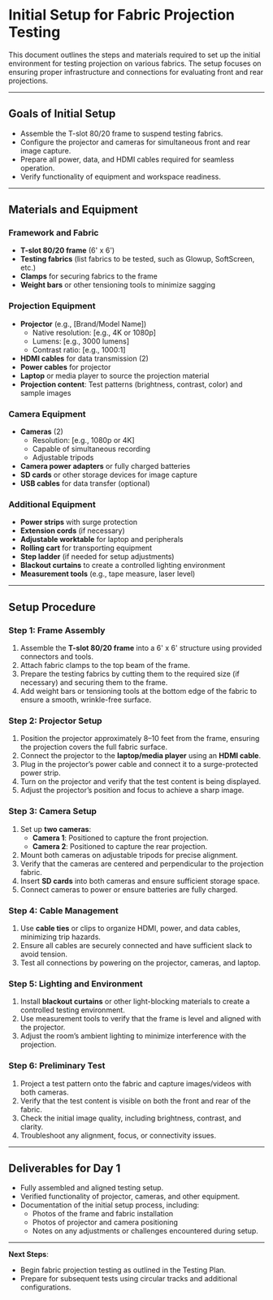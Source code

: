 # Initial Setup for Fabric Projection Testing

This document outlines the steps and materials required to set up the initial environment for testing projection on various fabrics. The setup focuses on ensuring proper infrastructure and connections for evaluating front and rear projections.

---

## Goals of Initial Setup
- Assemble the T-slot 80/20 frame to suspend testing fabrics.
- Configure the projector and cameras for simultaneous front and rear image capture.
- Prepare all power, data, and HDMI cables required for seamless operation.
- Verify functionality of equipment and workspace readiness.

---

## Materials and Equipment

### Framework and Fabric
- **T-slot 80/20 frame** (6' x 6')
- **Testing fabrics** (list fabrics to be tested, such as Glowup, SoftScreen, etc.)
- **Clamps** for securing fabrics to the frame
- **Weight bars** or other tensioning tools to minimize sagging

### Projection Equipment
- **Projector** (e.g., [Brand/Model Name])
  - Native resolution: [e.g., 4K or 1080p]
  - Lumens: [e.g., 3000 lumens]
  - Contrast ratio: [e.g., 1000:1]
- **HDMI cables** for data transmission (2)
- **Power cables** for projector
- **Laptop** or media player to source the projection material
- **Projection content**: Test patterns (brightness, contrast, color) and sample images

### Camera Equipment
- **Cameras** (2)
  - Resolution: [e.g., 1080p or 4K]
  - Capable of simultaneous recording
  - Adjustable tripods
- **Camera power adapters** or fully charged batteries
- **SD cards** or other storage devices for image capture
- **USB cables** for data transfer (optional)

### Additional Equipment
- **Power strips** with surge protection
- **Extension cords** (if necessary)
- **Adjustable worktable** for laptop and peripherals
- **Rolling cart** for transporting equipment
- **Step ladder** (if needed for setup adjustments)
- **Blackout curtains** to create a controlled lighting environment
- **Measurement tools** (e.g., tape measure, laser level)

---

## Setup Procedure

### Step 1: Frame Assembly
1. Assemble the **T-slot 80/20 frame** into a 6' x 6' structure using provided connectors and tools.
2. Attach fabric clamps to the top beam of the frame.
3. Prepare the testing fabrics by cutting them to the required size (if necessary) and securing them to the frame.
4. Add weight bars or tensioning tools at the bottom edge of the fabric to ensure a smooth, wrinkle-free surface.

### Step 2: Projector Setup
1. Position the projector approximately 8–10 feet from the frame, ensuring the projection covers the full fabric surface.
2. Connect the projector to the **laptop/media player** using an **HDMI cable**.
3. Plug in the projector’s power cable and connect it to a surge-protected power strip.
4. Turn on the projector and verify that the test content is being displayed.
5. Adjust the projector’s position and focus to achieve a sharp image.

### Step 3: Camera Setup
1. Set up **two cameras**:
   - **Camera 1**: Positioned to capture the front projection.
   - **Camera 2**: Positioned to capture the rear projection.
2. Mount both cameras on adjustable tripods for precise alignment.
3. Verify that the cameras are centered and perpendicular to the projection fabric.
4. Insert **SD cards** into both cameras and ensure sufficient storage space.
5. Connect cameras to power or ensure batteries are fully charged.

### Step 4: Cable Management
1. Use **cable ties** or clips to organize HDMI, power, and data cables, minimizing trip hazards.
2. Ensure all cables are securely connected and have sufficient slack to avoid tension.
3. Test all connections by powering on the projector, cameras, and laptop.

### Step 5: Lighting and Environment
1. Install **blackout curtains** or other light-blocking materials to create a controlled testing environment.
2. Use measurement tools to verify that the frame is level and aligned with the projector.
3. Adjust the room’s ambient lighting to minimize interference with the projection.

### Step 6: Preliminary Test
1. Project a test pattern onto the fabric and capture images/videos with both cameras.
2. Verify that the test content is visible on both the front and rear of the fabric.
3. Check the initial image quality, including brightness, contrast, and clarity.
4. Troubleshoot any alignment, focus, or connectivity issues.

---

## Deliverables for Day 1
- Fully assembled and aligned testing setup.
- Verified functionality of projector, cameras, and other equipment.
- Documentation of the initial setup process, including:
  - Photos of the frame and fabric installation
  - Photos of projector and camera positioning
  - Notes on any adjustments or challenges encountered during setup.

---

**Next Steps**:
- Begin fabric projection testing as outlined in the Testing Plan.
- Prepare for subsequent tests using circular tracks and additional configurations.
